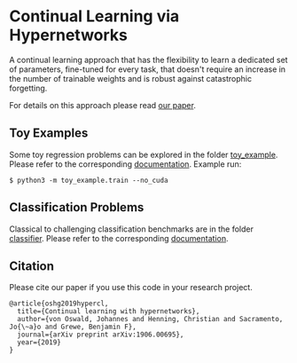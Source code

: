 # Continual Learning via Hypernetworks

A continual learning approach that has the flexibility to learn a dedicated set of parameters, fine-tuned for every task, that doesn't require an increase in the number of trainable weights and is robust against catastrophic forgetting.

For details on this approach please read [our paper](https://arxiv.org/abs/1906.00695).

## Toy Examples

Some toy regression problems can be explored in the folder [toy_example](toy_example). Please refer to the corresponding [documentation](toy_example/README.md). Example run:

```console
$ python3 -m toy_example.train --no_cuda
```

## Classification Problems

Classical to challenging classification benchmarks are in the folder [classifier](classifier). Please refer to the corresponding [documentation](classifier/README.md).

## Citation
Please cite our paper if you use this code in your research project.

```
@article{oshg2019hypercl,
  title={Continual learning with hypernetworks},
  author={von Oswald, Johannes and Henning, Christian and Sacramento, Jo{\~a}o and Grewe, Benjamin F},
  journal={arXiv preprint arXiv:1906.00695},
  year={2019}
}
```
